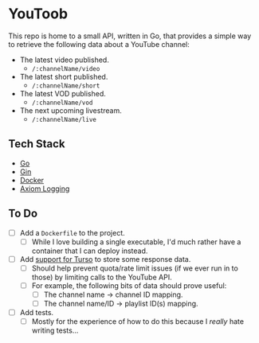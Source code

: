# YouToob

This repo is home to a small API, written in Go, that provides a simple way to retrieve the following data about a YouTube channel:

- The latest video published.
  - `/:channelName/video`
- The latest short published.
  - `/:channelName/short`
- The latest VOD published.
  - `/:channelName/vod`
- The next upcoming livestream.
  - `/:channelName/live`

## Tech Stack

- [Go][0]
- [Gin][1]
- [Docker][2]
- [Axiom Logging][3]

## To Do

- [ ] Add a `Dockerfile` to the project.
  - [ ] While I love building a single executable, I'd much rather have a container that I can deploy instead.
- [ ] Add [support for Turso][4] to store some response data.
  - [ ] Should help prevent quota/rate limit issues (if we ever run in to those) by limiting calls to the YouTube API.
  - [ ] For example, the following bits of data should prove useful:
    - [ ] The channel name -> channel ID mapping.
    - [ ] The channel name/ID -> playlist ID(s) mapping.
- [ ] Add tests.
  - [ ] Mostly for the experience of how to do this because I _really_ hate writing tests...

[0]: https://go.dev
[1]: https://gin-gonic.com
[2]: https://www.docker.com
[3]: https://axiom.co
[4]: https://docs.turso.tech/sdk/go/quickstart
